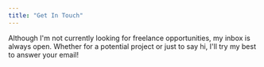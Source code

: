 ```yaml
---
title: "Get In Touch"
---
```


Although I'm not currently looking for freelance opportunities, my inbox is always open. Whether for a potential project or just to say hi, I'll try my best to answer your email!
